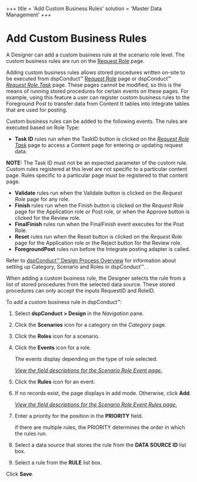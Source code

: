 +++
title = 'Add Custom Business Rules'
solution = 'Master Data Management'
+++

# Add Custom Business Rules

A Designer can add a custom business rule at the scenario role level.
The custom business rules are run on the [Request
Role](../Page_Desc/Request_Role_H.htm) page.

Adding custom business rules allows stored procedures written on-site to
be executed from dspConduct™ [Request
Role](../Page_Desc/Request_Role_H.htm) page or dspConduct™
<span style="font-style: italic;">[Request Role
Task](../Page_Desc/Request_Role_Task.htm)</span> page. These pages
cannot be modified, so this is the means of running stored procedures
for certain events on these pages. For example, using this feature a
user can register custom business rules to the Foreground Post to
transfer data from Content tt tables into Integrate tables that are used
for posting.

Custom business rules can be added to the following events. The rules
are executed based on Role Type:

  - **Task ID** rules run when the TaskID button is clicked on the
    <span style="font-style: italic;">[Request Role
    Task](../Page_Desc/Request_Role_Task.htm)</span> page to access a
    Content page for entering or updating request data.

**NOTE:** The Task ID must not be an expected parameter of the custom
rule. Custom rules registered at this level are not specific to a
particular content page. Rules specific to a particular page must be
registered to that content page.

  - **Validate** rules run when the Validate button is clicked on the
    <span style="font-style: italic;">Request Role</span> page for any
    role.
  - **Finish** rules run when the Finish button is clicked on the
    <span style="font-style: italic;">Request Role</span> page for the
    Application role or Post role, or when the Approve button is clicked
    for the Review role.
  - **FinalFinish** rules run when the FinalFinish event executes for
    the Post Role.
  - **Reset** rules run when the Reset button is clicked on the
    <span style="font-style: italic;">Request Role</span> page for the
    Application role or the Reject button for the Review role.
  - **ForegroundPost** rules run before the Integrate posting adapter is
    called.

Refer to [dspConduct™ Design Process
Overview](dspConduct_Design_Process_Overview.htm) for information about
setting up Category, Scenario and Roles in dspConduct™. .

When adding a custom business rule, the Designer selects the rule from a
list of stored procedures from the selected data source. These stored
procedures can only accept the inputs RequestID and RoleID.

To add a custom business rule in dspConduct™:

1.  Select <span style="font-weight: bold;">dspConduct \>
    </span>**Design** in the
    <span style="font-style: italic;">Navigation</span> pane.

2.  Click the **Scenarios** icon for a category on the
    <span style="font-style: italic;">Category</span> page.

3.  Click the **Roles** icon for a scenario.

4.  Click the **Events** icon for a role.
    
    The events display depending on the type of role selected.
    
    *[View the field descriptions for the Scenario Role Event
    page.](../Page_Desc/Scenario_Role_Event.htm)*

5.  Click the **Rules** icon for an event.

6.  If no records exist, the page displays in add mode. Otherwise, click
    **Add**.
    
    *[View the field descriptions for the Scenario Role Event Rules
    page.](../Page_Desc/Scenario_Role_Event_Rule.htm)*

7.  Enter a priority for the position in the **PRIORITY** field.
    
    if there are multiple rules, the PRIORITY determines the order in
    which the rules run.

8.  Select a data source that stores the rule from the **DATA SOURCE
    ID** list box.

9.  Select a rule from the **RULE** list box.

Click **Save**.
